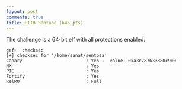 ```yaml
---
layout: post
comments: true
title: HITB Sentosa (645 pts)
---
```


The challenge is a 64-bit elf with all protections enabled.

```
gef➤  checksec 
[+] checksec for '/home/sanat/sentosa'
Canary                        : Yes →  value: 0xa3d787633880c900
NX                            : Yes
PIE                           : Yes
Fortify                       : Yes
RelRO                         : Full

```

